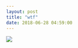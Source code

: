 ```yaml
---
layout: post
title: "wtf"
date: 2018-06-28 04:59:00
---
```


 <img src="strip/images/3.jpg" class="center">

